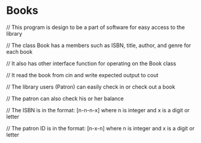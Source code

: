 # Books
// This program is design to be a part of software for easy access to the library

// The class Book has a members such as ISBN, title, author, and genre for each book

// It also has other interface function for operating on the Book class 

// It read the book from cin and write expected output to cout

// The library users (Patron) can easily check in or check out a book

// The patron can also check his or her balance

// The ISBN is in the format: [n-n-n-x] where n is integer and x is a digit or letter

// The patron ID is in the format: [n-x-n] where n is integer and x is a digit or letter